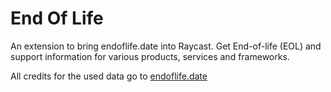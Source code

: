 # End Of Life

An extension to bring endoflife.date into Raycast. Get End-of-life (EOL) and support information for various products, services and frameworks.

All credits for the used data go to [endoflife.date](https://endoflife.date)